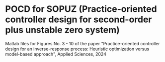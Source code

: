 # POCD for SOPUZ (Practice-oriented controller design for second-order plus unstable zero system)
Matlab files for Figures No. 3 - 10 of the paper "Practice-oriented controller design for an inverse-response process: Heuristic optimization versus model-based approach", Applied Sciences, 2024
